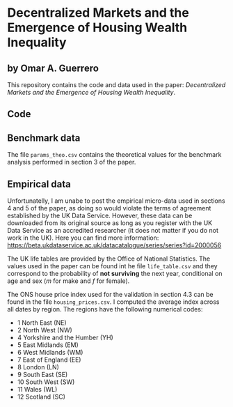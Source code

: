 # Decentralized Markets and the Emergence of Housing Wealth Inequality
## by Omar A. Guerrero

This repository contains the code and data used in the paper: *Decentralized Markets and the Emergence of Housing Wealth Inequality*.


## Code


## Benchmark data
The file `params_theo.csv` contains the theoretical values for the benchmark analysis performed in section 3 of the paper.

## Empirical data

Unfortunatelly, I am unabe to post the empirical micro-data used in sections 4 and 5 of the paper, as doing so would violate the terms of agreement established by the UK Data Service.
However, these data can be downloaded from its original source as long as you register with the UK Data Service as an accredited researcher (it does not matter if you do not work in the UK).
Here you can find more information: https://beta.ukdataservice.ac.uk/datacatalogue/series/series?id=2000056

The UK life tables are provided by the Office of National Statistics. 
The values used in the paper can be found int he file `life_table.csv` and they correspond to the probability of **not surviving** the next year, conditional on age and sex (*m* for make and *f* for female).

The ONS house price index used for the validation in section 4.3 can be found in the file `housing_prices.csv`.
I computed the average index across all dates by region.
The regions have the following numerical codes:
- 1 North East (NE)
- 2 North West (NW)
- 4 Yorkshire and the Humber (YH)
- 5 East Midlands (EM)
- 6 West Midlands (WM)
- 7 East of England (EE)
- 8 London (LN)
- 9 South East (SE)
- 10 South West (SW)
- 11 Wales (WL)
- 12 Scotland (SC)



